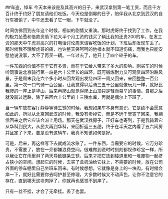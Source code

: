 ##车盗，悼车
今天本来该是及其高兴的日子，来武汉拿到第一笔工资，而且千方百计终于约好了朋友请他们吃饭。今天也是倒霉的日子，陪伴我从北京到武汉的自行车被偷了，中午还去看了它一眼，下午就没了。

时间仿佛回到去年这个时候，相似的剧情又重演。那时虎哥终于找到了工作，在我的极力怂恿和借款资助下花大半个月工资的钱买了辆比我的还贵200的车，在发工资的那天中午虎哥高兴的打电话讨论周末请客吃饭的计划，下班后却发现车丢了。那时候我不理解虎哥的痛，也许整天笑呵呵的他根本就不知道伤痛，而我也只能安慰他说没事，大不了再买一辆。一年过去了，他开上了四个轮子的车。

一件东西的价值不在于它有多贵，而在于它给人带来了多大的影响。刚买车的时候听同事说北京骑行第一站是六十公里长的四环，既可锻炼耐力又可观赏四环沿路风景，于是周末我花六个多小时从回龙观出发绕四环一周又回来，来回整整一百公里。第一次一口气骑一百公里，让我觉得以后骑三五十公里就像玩儿一样，就好比我爬的一座上是华山，后来再爬山就觉得爬上山顶只是轻而易举的事情。自那之后就没骑过远路，除了来回六十公里的十三陵水库，再就是偶尔上下班了。

当一辆车放在客厅静静等待生锈的时候，我想如果车本身有意识，它是绝不会愿意如此的，所以从北京回武汉的时候，我没有卖掉它，而是不远千里寄了回来，我相信回来之后它应该会派上用场。那天在武汉找房子，正好车也寄到，于是我骑着它从华科到民大，从民大再到华科，来回折返三五趟，终于在半天之内看了五六间房并且定了下来，要是没有这辆车，我真不知该如何是好。

可是，后来，再这样写下去就成流水账了。一件东西，当需要它的时候，它万分珍贵，不需要了，放在一旁都嫌浪费空间。很难做到说时时刻刻都视作珍宝一样，所以我让它在雨里淋了两天导致链条生锈，后来才把它放到楼道里和一堆废物一起挤占狭小的空间。想起它的时候，去买了盒机油给它抹上，不需要的时候，放在公司外面的停车棚里自己坐班车回来。有时候想想，它就像是身上的一块肉，有时候会痒一下，就好比需要你去呵护甚至修理，大多数时候又不动声色，让你不注意它的存在，直到哪天这块肉掉了，你就再也感觉不到痒了。

只有一丝不挂，才会了无牵挂。丢了也罢。
